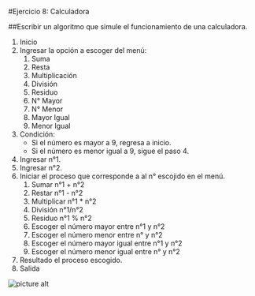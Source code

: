 #Ejercicio 8: Calculadora

##Escribir un algoritmo que simule el funcionamiento de una calculadora.
1. Inicio
2. Ingresar la opción a escoger del menú:
    1. Suma
    2. Resta
    3. Multiplicación
    4. División
    5. Residuo
    6. N° Mayor
    7. N° Menor
    8. Mayor Igual 
    9. Menor Igual
3. Condición:
    - Si el número es mayor a 9, regresa a inicio.
    - Si el número es menor igual a 9, sigue el paso 4.
4. Ingresar n°1.
5. Ingresar n°2.
6. Iniciar el proceso que corresponde a al n° escojido en el menú.
    1. Sumar n°1 + n°2
    2. Restar  n°1 - n°2
    3. Multiplicar n°1 * n°2
    4. División n°1/n°2
    5. Residuo n°1 % n°2
    6. Escoger el número mayor entre n°1 y n°2
    7. Escoger el número menor entre n° y n°2
    8. Escoger el número mayor igual entre n°1 y n°2
    9. Escoger el número menor igual entre n° y n°2
7. Resultado el proceso escogido.
8. Salida

![picture alt](http://4.1m.yt/gjiiysm.jpg "Diagrama de Flujo")
